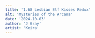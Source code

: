 ```yaml
---
title: '1.68 Lesbian Elf Kisses Redux'
alt: 'Mysteries of the Arcana'
date: '2024-10-03'
author: 'J Gray'
artist: 'Keira'
---
```

